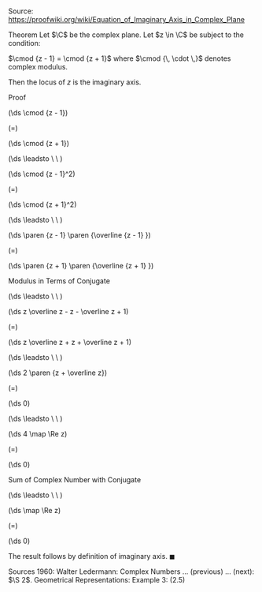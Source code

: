 # 

Source: https://proofwiki.org/wiki/Equation_of_Imaginary_Axis_in_Complex_Plane

Theorem
Let $\C$ be the complex plane.
Let $z \in \C$ be subject to the condition:

$\cmod {z - 1} = \cmod {z + 1}$
where $\cmod {\, \cdot \,}$ denotes complex modulus.

Then the locus of $z$ is the imaginary axis.


Proof













\(\ds \cmod {z - 1}\)

\(=\)







\(\ds \cmod {z + 1}\)














\(\ds \leadsto \ \ \)





\(\ds \cmod {z - 1}^2\)

\(=\)







\(\ds \cmod {z + 1}^2\)














\(\ds \leadsto \ \ \)





\(\ds \paren {z - 1} \paren {\overline {z - 1} }\)

\(=\)







\(\ds \paren {z + 1} \paren {\overline {z + 1} }\)





Modulus in Terms of Conjugate








\(\ds \leadsto \ \ \)





\(\ds z \overline z - z - \overline z + 1\)

\(=\)







\(\ds z \overline z + z + \overline z + 1\)














\(\ds \leadsto \ \ \)





\(\ds 2 \paren {z + \overline z}\)

\(=\)







\(\ds 0\)














\(\ds \leadsto \ \ \)





\(\ds 4 \map \Re z\)

\(=\)







\(\ds 0\)





Sum of Complex Number with Conjugate








\(\ds \leadsto \ \ \)





\(\ds \map \Re z\)

\(=\)







\(\ds 0\)









The result follows by definition of imaginary axis.
$\blacksquare$


Sources
1960: Walter Ledermann: Complex Numbers ... (previous) ... (next): $\S 2$. Geometrical Representations: Example $3$: $(2.5)$




